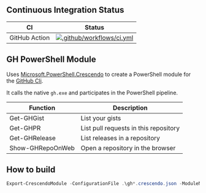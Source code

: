 ## Continuous Integration Status

|CI|Status|
|---|---|
|GitHub Action|[![.github/workflows/ci.yml](https://github.com/dfinke/PSGitHubCLICrescendo/workflows/.github/workflows/ci.yml/badge.svg)](https://github.com/dfinke/PSGitHubCLICrescendo/actions)|

## GH PowerShell Module
Uses [Microsoft.PowerShell.Crescendo](https://github.com/PowerShell/Crescendo) to create a PowerShell module for the [GitHub Cli](https://github.com/cli/cli).

It calls the native `gh.exe` and participates in the PowerShell pipeline.

|Function|Description|
|---|---|
|Get-GHGist|List your gists
|Get-GHPR|List pull requests in this repository
|Get-GHRelease|List releases in a repository
|Show-GHRepoOnWeb|Open a repository in the browser

## How to build

```powershell
Export-CrescendoModule -ConfigurationFile .\gh*.crescendo.json -ModuleName gh.psm1 -Force
```